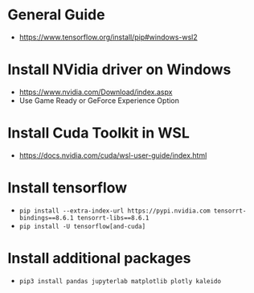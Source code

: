 # General Guide
- https://www.tensorflow.org/install/pip#windows-wsl2

# Install NVidia driver on Windows
- https://www.nvidia.com/Download/index.aspx
- Use Game Ready or GeForce Experience Option

# Install Cuda Toolkit in WSL
- https://docs.nvidia.com/cuda/wsl-user-guide/index.html

# Install tensorflow
- `pip install --extra-index-url https://pypi.nvidia.com tensorrt-bindings==8.6.1 tensorrt-libs==8.6.1`
- `pip install -U tensorflow[and-cuda]`

# Install additional packages 
- `pip3 install pandas jupyterlab matplotlib plotly kaleido`